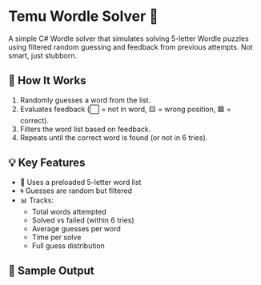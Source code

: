 # Temu Wordle Solver 🎯

A simple C# Wordle solver that simulates solving 5-letter Wordle puzzles using filtered random guessing and feedback from previous attempts. Not smart, just stubborn.

## 🧠 How It Works

1. Randomly guesses a word from the list.
2. Evaluates feedback (⬜ = not in word, 🟨 = wrong position, 🟩 = correct).
3. Filters the word list based on feedback.
4. Repeats until the correct word is found (or not in 6 tries).

## 💡 Key Features

- 📄 Uses a preloaded 5-letter word list
- 🌀 Guesses are random but filtered
- 📊 Tracks:
  - Total words attempted
  - Solved vs failed (within 6 tries)
  - Average guesses per word
  - Time per solve
  - Full guess distribution

## 🧪 Sample Output
